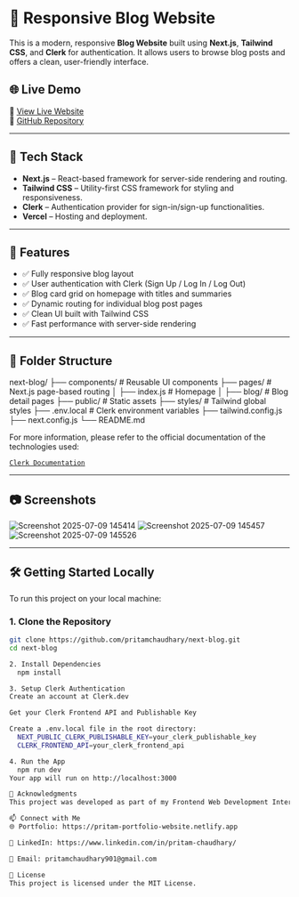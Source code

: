 # 📝 Responsive Blog Website

This is a modern, responsive **Blog Website** built using **Next.js**, **Tailwind CSS**, and **Clerk** for authentication. It allows users to browse blog posts and offers a clean, user-friendly interface.

## 🌐 Live Demo

🔗 [View Live Website](https://next-blog-snowy-three.vercel.app/)  
🔗 [GitHub Repository](https://github.com/pritamchaudhary/next-blog)

---

## 🚀 Tech Stack

- **Next.js** – React-based framework for server-side rendering and routing.
- **Tailwind CSS** – Utility-first CSS framework for styling and responsiveness.
- **Clerk** – Authentication provider for sign-in/sign-up functionalities.
- **Vercel** – Hosting and deployment.

---

## 📌 Features

- ✅ Fully responsive blog layout
- ✅ User authentication with Clerk (Sign Up / Log In / Log Out)
- ✅ Blog card grid on homepage with titles and summaries
- ✅ Dynamic routing for individual blog post pages
- ✅ Clean UI built with Tailwind CSS
- ✅ Fast performance with server-side rendering

---

## 📁 Folder Structure

next-blog/
├── components/ # Reusable UI components
├── pages/ # Next.js page-based routing
│ ├── index.js # Homepage
│ ├── blog/ # Blog detail pages
├── public/ # Static assets
├── styles/ # Tailwind global styles
├── .env.local # Clerk environment variables
├── tailwind.config.js
├── next.config.js
└── README.md

For more information, please refer to the official documentation of the technologies used:

[`Clerk Documentation`](https://go.clerk.com/WSe7K8F)


---

## 📷 Screenshots

![Screenshot 2025-07-09 145414](https://github.com/user-attachments/assets/b583b2e6-18f9-4ed0-901b-95da0a3c5191)
![Screenshot 2025-07-09 145457](https://github.com/user-attachments/assets/69f0b0ec-09e5-47ad-94aa-05a9156a08c5)
![Screenshot 2025-07-09 145526](https://github.com/user-attachments/assets/3c120093-a5ae-4d1a-ac5a-9a457e34504b)


---

## 🛠️ Getting Started Locally

To run this project on your local machine:

### 1. Clone the Repository
```bash
git clone https://github.com/pritamchaudhary/next-blog.git
cd next-blog

2. Install Dependencies
  npm install

3. Setup Clerk Authentication
Create an account at Clerk.dev

Get your Clerk Frontend API and Publishable Key

Create a .env.local file in the root directory:
  NEXT_PUBLIC_CLERK_PUBLISHABLE_KEY=your_clerk_publishable_key
  CLERK_FRONTEND_API=your_clerk_frontend_api

4. Run the App
  npm run dev
Your app will run on http://localhost:3000

🙌 Acknowledgments
This project was developed as part of my Frontend Web Development Internship at Cloudcredits Technologies Pvt. Ltd., where I gained hands-on experience in building modern, responsive, and secure web applications.

📫 Connect with Me
🌐 Portfolio: https://pritam-portfolio-website.netlify.app

💼 LinkedIn: https://www.linkedin.com/in/pritam-chaudhary/

📧 Email: pritamchaudhary901@gmail.com

📃 License
This project is licensed under the MIT License.
